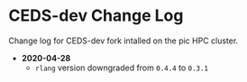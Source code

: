 # CEDS-dev Change Log
Change log for CEDS-dev fork intalled on the pic HPC cluster.

* **2020-04-28**
  * `rlang` version downgraded from `0.4.4` to `0.3.1`
